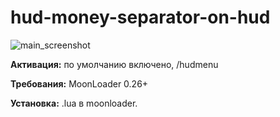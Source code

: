 # hud-money-separator-on-hud
![main_screenshot](https://i.imgur.com/H6fxyDy.png)

**Активация:** по умолчанию включено, /hudmenu

**Требования:** MoonLoader 0.26+

**Установка:** .lua в moonloader.
